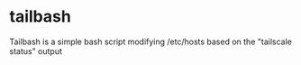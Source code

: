 # tailbash
Tailbash is a simple bash script modifying /etc/hosts based on the "tailscale status" output
